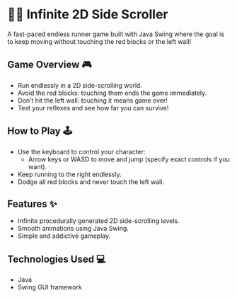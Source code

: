 # 🏃‍♂️ Infinite 2D Side Scroller

A fast-paced endless runner game built with Java Swing where the goal is to keep moving without touching the red blocks or the left wall!

## Game Overview 🎮

- Run endlessly in a 2D side-scrolling world.
- Avoid the red blocks: touching them ends the game immediately.
- Don’t hit the left wall: touching it means game over!
- Test your reflexes and see how far you can survive!

## How to Play 🕹️

- Use the keyboard to control your character:
  - Arrow keys or WASD to move and jump (specify exact controls if you want).
- Keep running to the right endlessly.
- Dodge all red blocks and never touch the left wall.

## Features ✨

- Infinite procedurally generated 2D side-scrolling levels.
- Smooth animations using Java Swing.
- Simple and addictive gameplay.

## Technologies Used 💻

- Java
- Swing GUI framework
